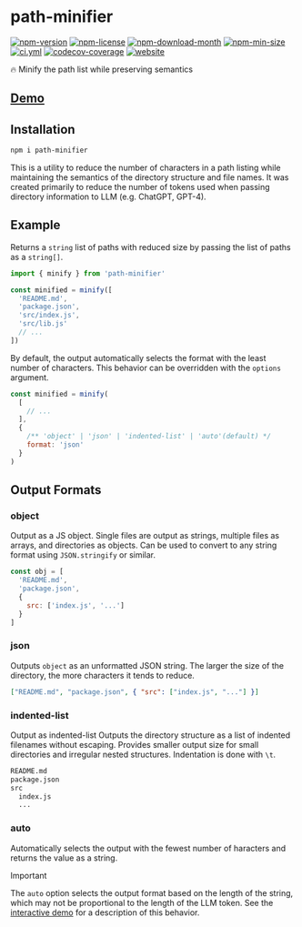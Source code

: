 <!----- BEGIN GHOST DOCS HEADER ----->

# path-minifier

[![npm-version](https://img.shields.io/npm/v/path-minifier)](https://npmjs.com/package/path-minifier) [![npm-license](https://img.shields.io/npm/l/path-minifier)](https://npmjs.com/package/path-minifier) [![npm-download-month](https://img.shields.io/npm/dm/path-minifier)](https://npmjs.com/package/path-minifier) [![npm-min-size](https://img.shields.io/bundlephobia/min/path-minifier)](https://npmjs.com/package/path-minifier) [![ci.yml](https://github.com/jill64/path-minifier/actions/workflows/ci.yml/badge.svg)](https://github.com/jill64/path-minifier/actions/workflows/ci.yml) [![codecov-coverage](https://codecov.io/gh/jill64/path-minifier/graph/badge.svg)](https://codecov.io/gh/jill64/path-minifier) [![website](https://img.shields.io/website?up_message=working&down_message=down&url=https%3A%2F%2Fpath-minifier.jill64.dev)](https://path-minifier.jill64.dev)

🔥 Minify the path list while preserving semantics

## [Demo](https://path-minifier.jill64.dev)

## Installation

```sh
npm i path-minifier
```

<!----- END GHOST DOCS HEADER ----->

This is a utility to reduce the number of characters in a path listing while maintaining the semantics of the directory structure and file names.
It was created primarily to reduce the number of tokens used when passing directory information to LLM (e.g. ChatGPT, GPT-4).

## Example

Returns a `string` list of paths with reduced size by passing the list of paths as a `string[]`.

```js
import { minify } from 'path-minifier'

const minified = minify([
  'README.md',
  'package.json',
  'src/index.js',
  'src/lib.js'
  // ...
])
```

By default, the output automatically selects the format with the least number of characters.
This behavior can be overridden with the `options` argument.

```js
const minified = minify(
  [
    // ...
  ],
  {
    /** 'object' | 'json' | 'indented-list' | 'auto'(default) */
    format: 'json'
  }
)
```

## Output Formats

### object

Output as a JS object.
Single files are output as strings, multiple files as arrays, and directories as objects.
Can be used to convert to any string format using `JSON.stringify` or similar.

```js
const obj = [
  'README.md',
  'package.json',
  {
    src: ['index.js', '...']
  }
]
```

### json

Outputs `object` as an unformatted JSON string.
The larger the size of the directory, the more characters it tends to reduce.

```json
["README.md", "package.json", { "src": ["index.js", "..."] }]
```

### indented-list

Output as indented-list
Outputs the directory structure as a list of indented filenames without escaping.
Provides smaller output size for small directories and irregular nested structures.
Indentation is done with `\t`.

```txt
README.md
package.json
src
  index.js
  ...
```

### auto

Automatically selects the output with the fewest number of haracters and returns the value as a string.

> [!IMPORTANT]
> The `auto` option selects the output format based on the length of the string, which may not be proportional to the length of the LLM token.
> See the [interactive demo](https://path-minifier.jill64.dev) for a description of this behavior.
